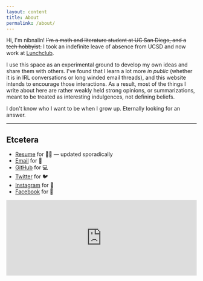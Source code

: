 ```yaml
---
layout: content
title: About
permalink: /about/
---
```

Hi, I'm nibnalin! ~~I'm a math and literature student at UC San Diego, and a tech hobbyist.~~ I took an indefinite leave of absence from UCSD and now work at [Lunchclub](https://lunchclub.ai).

I use this space as an experimental ground to develop my own ideas and share them with others. I've found that I learn a lot more _in public_ (whether it is in IRL conversations or long winded email threads), and this website intends to encourage those interactions. As a result, most of the things I write about here are rather weakly held strong opinions, or summarizations, meant to be treated as interesting indulgences, not defining beliefs.

I don't know who I want to be when I grow up. Eternally looking for an answer.

----

## Etcetera

- [Resume](//nibnalin.me/assets/resume.pdf) for 👨‍💻 — updated sporadically
- [Email](mailto:nalinbhardwaj@nibnalin.me) for 👋
- [GitHub](//www.github.com/nalinbhardwaj) for 💻
- [Twitter](//www.twitter.com/nibnalin) for 🐦
- [Instagram](//www.instagram.com/nibnalin) for 📸
- [Facebook](//www.facebook.com/nibnalin) for 🐻

<iframe src="https://nibnalin.substack.com/embed" width="100%" height="200" style="background:$c-accent__purple;" frameborder="0" scrolling="no"></iframe>
